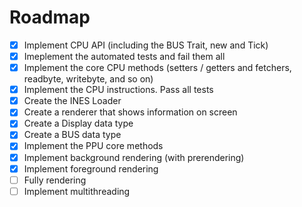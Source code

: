 # Roadmap

- [X] Implement CPU API (including the BUS Trait, new and Tick)
- [X] Imeplement the automated tests and fail them all
- [X] Implement the core CPU methods (setters / getters and fetchers, readbyte, writebyte, and so on)
- [X] Implement the CPU instructions. Pass all tests
- [X] Create the INES Loader
- [X] Create a renderer that shows information on screen
- [X] Create a Display data type
- [X] Create a BUS data type
- [X] Implement the PPU core methods
- [X] Implement background rendering (with prerendering)
- [X] Implement foreground rendering
- [ ] Fully rendering
- [ ] Implement multithreading
